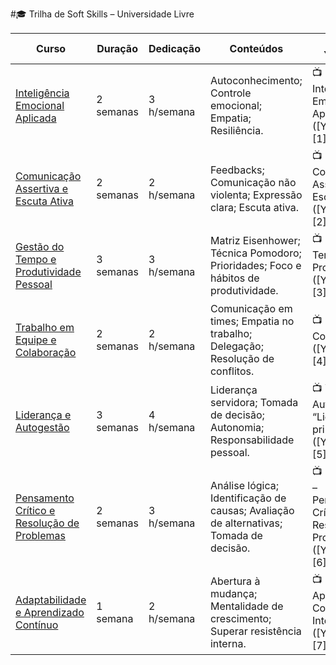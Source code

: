 #🎓 Trilha de Soft Skills – Universidade Livre

| Curso                                                                                                                   | Duração   | Dedicação  | Conteúdos                                                                              | Playlist YouTube                                                            |
| ----------------------------------------------------------------------------------------------------------------------- | --------- | ---------- | -------------------------------------------------------------------------------------- | --------------------------------------------------------------------------- |
| [Inteligência Emocional Aplicada](https://m.youtube.com/playlist?list=PLTMUezPc_Fk2SQfQUm9t7dGMBUWWeiGEC)               | 2 semanas | 3 h/semana | Autoconhecimento; Controle emocional; Empatia; Resiliência.                            | 📺 Inteligência Emocional Aplicada ([YouTube][1])                           |
| [Comunicação Assertiva e Escuta Ativa](https://www.youtube.com/playlist?list=PL1IDjFgZoOveLZk9TWh3ZP-Dvht__5l86)        | 2 semanas | 2 h/semana | Feedbacks; Comunicação não violenta; Expressão clara; Escuta ativa.                    | 📺 Comunicação Assertiva e Escuta Ativa ([YouTube][2])                      |
| [Gestão do Tempo e Produtividade Pessoal](https://www.youtube.com/playlist?list=PLC0eMS8QY6xOOXMdP8_5fzcRQePcktcR2)     | 3 semanas | 3 h/semana | Matriz Eisenhower; Técnica Pomodoro; Prioridades; Foco e hábitos de produtividade.     | 📺 Gestão do Tempo & Produtividade ([YouTube][3])                           |
| [Trabalho em Equipe e Colaboração](https://www.youtube.com/playlist?list=PLM_w7N-7CinIo50wiTYQVzgVWvgV7-G4H)            | 2 semanas | 2 h/semana | Comunicação em times; Empatia no trabalho; Delegação; Resolução de conflitos.          | 📺 Colaboração ([YouTube][4])                                               |
| [Liderança e Autogestão](https://m.youtube.com/playlist?list=PLOxmhngv8X6I9IMg-5WGoVba2Q0pVBrIi)                        | 3 semanas | 4 h/semana | Liderança servidora; Tomada de decisão; Autonomia; Responsabilidade pessoal.           | 📺 Websérie Autogestão “Lidere-se primeiro” ([YouTube][5])                  |
| [Pensamento Crítico e Resolução de Problemas](https://www.youtube.com/playlist?list=PL3EWelELS1qIHWHrEqNnlA_EnEKZMKJrO) | 2 semanas | 3 h/semana | Análise lógica; Identificação de causas; Avaliação de alternativas; Tomada de decisão. | 📺 Soft Skills – Pensamento Crítico & Resolução de Problemas ([YouTube][6]) |
| [Adaptabilidade e Aprendizado Contínuo](https://m.youtube.com/playlist?list=PLjV_vHeR50rvidBCIVqOaL7-BlhQaB5qL)         | 1 semana  | 2 h/semana | Abertura à mudança; Mentalidade de crescimento; Superar resistência interna.           | 📺 Aprendizado Contínuo e Intencional ([YouTube][7])                        |
